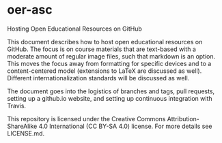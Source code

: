# oer-asc
Hosting Open Educational Resources on GitHub 

This document describes how to host open educational resources on GitHub. The focus is on course materials that are text-based with a moderate amount of regular image files, such that markdown is an option. This moves the focus away from formatting for specific devices and to a content-centered model (extensions to LaTeX are discussed as well). Different internationalization standards will be discussed as well.

The document goes into the logistics of branches and tags, pull requests, setting up a github.io website, and setting up continuous integration with Travis.

This repository is licensed under the Creative Commons Attribution-ShareAlike 4.0 International (CC BY-SA 4.0) license. For more details see LICENSE.md.
